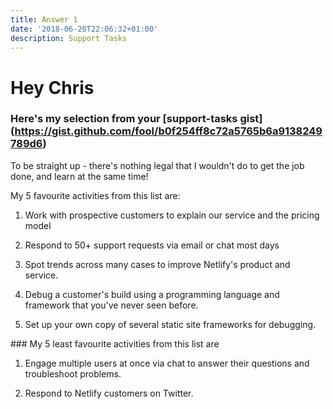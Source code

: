 ```yaml
---
title: Answer 1
date: '2018-06-20T22:06:32+01:00'
description: Support Tasks
---
```

# Hey Chris



### Here's my selection from your \[support-tasks gist](https://gist.github.com/fool/b0f254ff8c72a5765b6a9138249789d6)



To be straight up - there's nothing legal that I wouldn't do to get the job done, and learn at the same time!



My 5 favourite activities from this list are:



1. Work with prospective customers to explain our service and the pricing model



2. Respond to 50+ support requests via email or chat most days



3. Spot trends across many cases to improve Netlify's product and service.



4. Debug a customer's build using a programming language and framework that you've never seen before.



5. Set up your own copy of several static site frameworks for debugging.



\### My 5 least favourite activities from this list are



1. Engage multiple users at once via chat to answer their questions and troubleshoot problems.



2. Respond to Netlify customers on Twitter.
